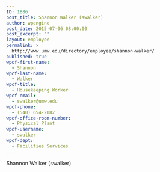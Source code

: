 ```yaml
---
ID: 1886
post_title: Shannon Walker (swalker)
author: wpengine
post_date: 2015-07-06 08:00:00
post_excerpt: ""
layout: employee
permalink: >
  http://www.umw.edu/directory/employee/shannon-walker/
published: true
wpcf-first-name:
  - Shannon
wpcf-last-name:
  - Walker
wpcf-title:
  - Housekeeping Worker
wpcf-email:
  - swalker@umw.edu
wpcf-phone:
  - (540) 654-2082
wpcf-office-room-number:
  - Physical Plant
wpcf-username:
  - swalker
wpcf-dept:
  - Facilities Services
---
```

Shannon Walker (swalker)